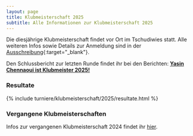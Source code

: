 ```yaml
---
layout: page
title: Klubmeisterschaft 2025
subtitle: Alle Informationen zur Klubmeisterschaft 2025
---
```


Die diesjährige Klubmeisterschaft findet vor Ort im Tschudiwies statt. Alle weiteren Infos sowie Details zur Anmeldung
sind in der [Ausschreibung](Klubmeisterschaft2025.pdf){:target="\_blank"}.

Den Schlussbericht zur letzten Runde findet ihr bei den Berichten:
**[Yasin Chennaoui ist Klubmeister 2025!](/2025-05-278-klubmeisterschaft-2025-schlussbericht)**

### Resultate

{% include turniere/klubmeisterschaft/2025/resultate.html %}

### Vergangene Klubmeisterschaften

Infos zur vergangenen Klubmeisterschaft 2024 findet ihr [hier](../2024).
